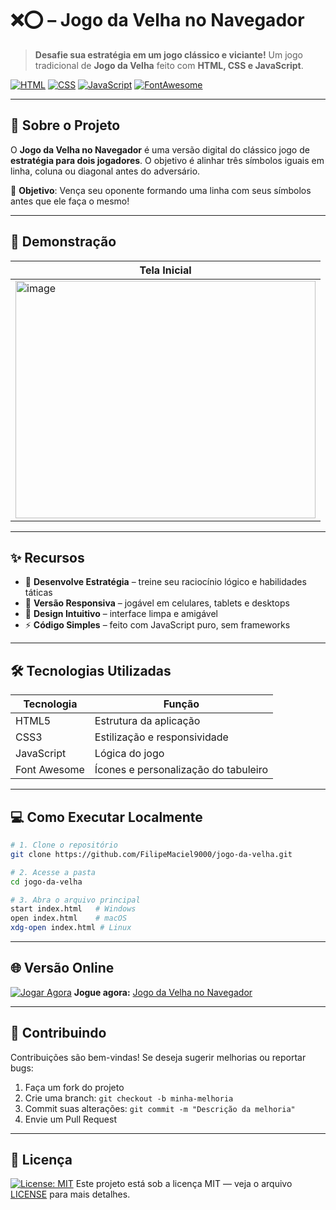 # ❌⭕ – Jogo da Velha no Navegador

> **Desafie sua estratégia em um jogo clássico e viciante!**
> Um jogo tradicional de **Jogo da Velha** feito com **HTML, CSS e JavaScript**.

[![HTML](https://img.shields.io/badge/HTML5-E34F26?style=for-the-badge\&logo=html5\&logoColor=white)](https://developer.mozilla.org/pt-BR/docs/Web/HTML)
[![CSS](https://img.shields.io/badge/CSS3-1572B6?style=for-the-badge\&logo=css3\&logoColor=white)](https://developer.mozilla.org/pt-BR/docs/Web/CSS)
[![JavaScript](https://img.shields.io/badge/JavaScript-F7DF1E?style=for-the-badge\&logo=javascript\&logoColor=black)](https://developer.mozilla.org/pt-BR/docs/Web/JavaScript)
[![FontAwesome](https://img.shields.io/badge/Font_Awesome-528EE5?style=for-the-badge\&logo=fontawesome\&logoColor=white)](https://fontawesome.com/)

---

## 🚀 Sobre o Projeto

O **Jogo da Velha no Navegador** é uma versão digital do clássico jogo de **estratégia para dois jogadores**.
O objetivo é alinhar três símbolos iguais em linha, coluna ou diagonal antes do adversário.

🎯 **Objetivo**: Vença seu oponente formando uma linha com seus símbolos antes que ele faça o mesmo!

---

## 📸 Demonstração

| Tela Inicial                                                                                                                       |
| ---------------------------------------------------------------------------------------------------------------------------------- |
| <img width="480" height="380" alt="image" src="https://github.com/user-attachments/assets/1b76da60-b64e-4060-bd28-086b0b05fe30" /> |

---

## ✨ Recursos

* 🧠 **Desenvolve Estratégia** – treine seu raciocínio lógico e habilidades táticas
* 📱 **Versão Responsiva** – jogável em celulares, tablets e desktops
* 🎨 **Design Intuitivo** – interface limpa e amigável
* ⚡ **Código Simples** – feito com JavaScript puro, sem frameworks

---

## 🛠️ Tecnologias Utilizadas

| Tecnologia   | Função                               |
| ------------ | ------------------------------------ |
| HTML5        | Estrutura da aplicação               |
| CSS3         | Estilização e responsividade         |
| JavaScript   | Lógica do jogo                       |
| Font Awesome | Ícones e personalização do tabuleiro |

---

## 💻 Como Executar Localmente

```bash
# 1. Clone o repositório
git clone https://github.com/FilipeMaciel9000/jogo-da-velha.git

# 2. Acesse a pasta
cd jogo-da-velha

# 3. Abra o arquivo principal
start index.html   # Windows
open index.html    # macOS
xdg-open index.html # Linux
```

---

## 🌐 Versão Online

[![Jogar Agora](https://img.shields.io/badge/Play-Online-brightgreen?style=for-the-badge)](https://filipemaciel9000.github.io/jogo-velha/)
**Jogue agora:** [Jogo da Velha no Navegador](https://filipemaciel9000.github.io/jogo-velha/)

---

## 🤝 Contribuindo

Contribuições são bem-vindas!
Se deseja sugerir melhorias ou reportar bugs:

1. Faça um fork do projeto
2. Crie uma branch: `git checkout -b minha-melhoria`
3. Commit suas alterações: `git commit -m "Descrição da melhoria"`
4. Envie um Pull Request

---

## 📜 Licença

[![License: MIT](https://img.shields.io/badge/License-MIT-yellow.svg)](https://opensource.org/licenses/MIT)
Este projeto está sob a licença MIT — veja o arquivo [LICENSE](./LICENSE) para mais detalhes.
